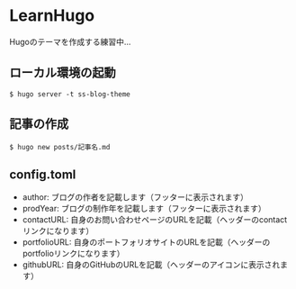 # LearnHugo
Hugoのテーマを作成する練習中...

## ローカル環境の起動
```
$ hugo server -t ss-blog-theme
```

## 記事の作成
```
$ hugo new posts/記事名.md
```

## config.toml
- author: ブログの作者を記載します（フッターに表示されます）
- prodYear: ブログの制作年を記載します（フッターに表示されます）
- contactURL: 自身のお問い合わせページのURLを記載（ヘッダーのcontactリンクになります）
- portfolioURL: 自身のポートフォリオサイトのURLを記載（ヘッダーのportfolioリンクになります）
- githubURL: 自身のGitHubのURLを記載（ヘッダーのアイコンに表示されます）